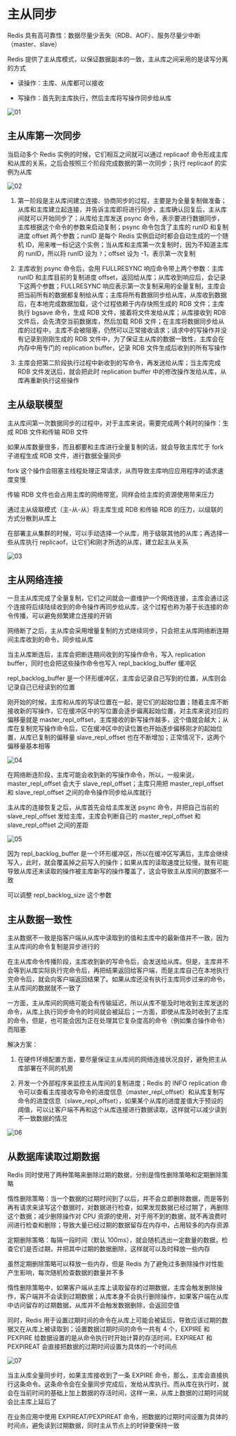 # 主从同步

Redis 具有高可靠性：数据尽量少丢失（RDB、AOF）、服务尽量少中断（master、slave）

Redis 提供了主从库模式，以保证数据副本的一致，主从库之间采用的是读写分离的方式

- 读操作：主库、从库都可以接收

- 写操作：首先到主库执行，然后主库将写操作同步给从库

![01](主从同步.assets/01.png)

## 主从库第一次同步

当启动多个 Redis 实例的时候，它们相互之间就可以通过 replicaof 命令形成主库和从库的关系，之后会按照三个阶段完成数据的第一次同步；执行 replicaof 的实例为从库

![02](主从同步.assets/02.png)

1. 第一阶段是主从库间建立连接、协商同步的过程，主要是为全量复制做准备；从库和主库建立起连接，并告诉主库即将进行同步，主库确认回复后，主从库间就可以开始同步了；从库给主库发送 psync 命令，表示要进行数据同步，主库根据这个命令的参数来启动复制；psync 命令包含了主库的 runID 和复制进度 offset 两个参数；runID 是每个 Redis 实例启动时都会自动生成的一个随机 ID，用来唯一标记这个实例；当从库和主库第一次复制时，因为不知道主库的 runID，所以将 runID 设为 `?`；offset 设为 -1，表示第一次复制

2. 主库收到 psync 命令后，会用 FULLRESYNC 响应命令带上两个参数：主库 runID 和主库目前的复制进度 offset，返回给从库；从库收到响应后，会记录下这两个参数；FULLRESYNC 响应表示第一次复制采用的全量复制，主库会把当前所有的数据都复制给从库；主库将所有数据同步给从库，从库收到数据后，在本地完成数据加载，这个过程依赖于内存快照生成的 RDB 文件；主库执行 bgsave 命令，生成 RDB 文件，接着将文件发给从库；从库接收到 RDB 文件后，会先清空当前数据库，然后加载 RDB 文件；在主库将数据同步给从库的过程中，主库不会被阻塞，仍然可以正常接收请求；请求中的写操作并没有记录到刚刚生成的 RDB 文件中，为了保证主从库的数据一致性，主库会在内存中用专门的 replication buffer，记录 RDB 文件生成后收到的所有写操作

3. 主库会把第二阶段执行过程中新收到的写命令，再发送给从库；当主库完成 RDB 文件发送后，就会把此时 replication buffer 中的修改操作发给从库，从库再重新执行这些操作

## 主从级联模型 

主从库间第一次数据同步的过程中，对于主库来说，需要完成两个耗时的操作：生成 RDB 文件和传输 RDB 文件

如果从库数量很多，而且都要和主库进行全量复制的话，就会导致主库忙于 fork 子进程生成 RDB 文件，进行数据全量同步

fork 这个操作会阻塞主线程处理正常请求，从而导致主库响应应用程序的请求速度变慢

传输 RDB 文件也会占用主库的网络带宽，同样会给主库的资源使用带来压力

通过主从级联模式（主-从-从）将主库生成 RDB 和传输 RDB 的压力，以级联的方式分散到从库上

在部署主从集群的时候，可以手动选择一个从库，用于级联其他的从库；再选择一些从库执行 replicaof，让它们和刚才所选的从库，建立起主从关系

![03](主从同步.assets/03.png)

## 主从网络连接

一旦主从库完成了全量复制，它们之间就会一直维护一个网络连接，主库会通过这个连接将后续陆续收到的命令操作再同步给从库，这个过程也称为基于长连接的命令传播，可以避免频繁建立连接的开销

网络断了之后，主从库会采用增量复制的方式继续同步，只会把主从库网络断连期间主库收到的命令，同步给从库

当主从库断连后，主库会把断连期间收到的写操作命令，写入 replication buffer，同时也会把这些操作命令也写入 repl_backlog_buffer 缓冲区

repl_backlog_buffer 是一个环形缓冲区，主库会记录自己写到的位置，从库则会记录自己已经读到的位置

刚开始的时候，主库和从库的写读位置在一起，是它们的起始位置；随着主库不断接收新的写操作，它在缓冲区中的写位置会逐步偏离起始位置，对主库来说对应的偏移量就是 master_repl_offset，主库接收的新写操作越多，这个值就会越大；从库在复制完写操作命令后，它在缓冲区中的读位置也开始逐步偏移刚才的起始位置，从库已复制的偏移量 slave_repl_offset 也在不断增加；正常情况下，这两个偏移量基本相等

![04](主从同步.assets/04.png)

在网络断连阶段，主库可能会收到新的写操作命令，所以，一般来说，master_repl_offset 会大于 slave_repl_offset；主库只用把 master_repl_offset 和 slave_repl_offset 之间的命令操作同步给从库就行

主从库的连接恢复之后，从库首先会给主库发送 psync 命令，并把自己当前的 slave_repl_offset 发给主库，主库会判断自己的 master_repl_offset 和 slave_repl_offset 之间的差距

![05](主从同步.assets/05.png)

因为 repl_backlog_buffer 是一个环形缓冲区，所以在缓冲区写满后，主库会继续写入，此时，就会覆盖掉之前写入的操作；如果从库的读取速度比较慢，就有可能导致从库还未读取的操作被主库新写的操作覆盖了，这会导致主从库间的数据不一致

可以调整 repl_backlog_size 这个参数

## 主从数据一致性

主从数据不一致是指客户端从从库中读取到的值和主库中的最新值并不一致，因为主从库间的命令复制是异步进行的

在主从库命令传播阶段，主库收到新的写命令后，会发送给从库。但是，主库并不会等到从库实际执行完命令后，再把结果返回给客户端，而是主库自己在本地执行完命令后，就会向客户端返回结果了。如果从库还没有执行主库同步过来的命令，主从库间的数据就不一致了

一方面，主从库间的网络可能会有传输延迟，所以从库不能及时地收到主库发送的命令，从库上执行同步命令的时间就会被延后；一方面，即使从库及时收到了主库的命令，但是，也可能会因为正在处理其它复杂度高的命令（例如集合操作命令）而阻塞

解决方案：

1. 在硬件环境配置方面，要尽量保证主从库间的网络连接状况良好，避免把主从库部署在不同的机房

2. 开发一个外部程序来监控主从库间的复制进度；Redis 的 INFO replication 命令可以查看主库接收写命令的进度信息（master_repl_offset）和从库复制写命令的进度信息（slave_repl_offset），如果某个从库的进度差值大于预设的阈值，可以让客户端不再和这个从库连接进行数据读取，这样就可以减少读到不一致数据的情况

![06](主从同步.assets/06.png)

## 从数据库读取过期数据

Redis 同时使用了两种策略来删除过期的数据，分别是惰性删除策略和定期删除策略

惰性删除策略：当一个数据的过期时间到了以后，并不会立即删除数据，而是等到再有请求来读写这个数据时，对数据进行检查，如果发现数据已经过期了，再删除这个数据；减少删除操作对 CPU 资源的使用，对于用不到的数据，就不再浪费时间进行检查和删除；导致大量已经过期的数据留存在内存中，占用较多的内存资源

定期删除策略：每隔一段时间（默认 100ms），就会随机选出一定数量的数据，检查它们是否过期，并把其中过期的数据删除，这样就可以及时释放一些内存

虽然定期删除策略可以释放一些内存，但是 Redis 为了避免过多删除操作对性能产生影响，每次随机检查数据的数量并不多

惰性删除策略中，如果客户端从主库上读取留存的过期数据，主库会触发删除操作，客户端并不会读到过期数据；从库本身不会执行删除操作，如果客户端在从库中访问留存的过期数据，从库并不会触发数据删除，会返回空值

同时，Redis 用于设置过期时间的命令在从库上可能会被延后，导致应该过期的数据又在从库上被读取到；设置数据过期时间的命令一共有 4 个，EXPIRE 和 PEXPIRE 给数据设置的是从命令执行时开始计算的存活时间，EXPIREAT 和 PEXPIREAT 会直接把数据的过期时间设置为具体的一个时间点

![07](主从同步.assets/07.png)

当主从库全量同步时，如果主库接收到了一条 EXPIRE 命令，那么，主库会直接执行这条命令。这条命令会在全量同步完成后，发给从库执行。而从库在执行时，就会在当前时间的基础上加上数据的存活时间，这样一来，从库上数据的过期时间就会比主库上延后了

在业务应用中使用 EXPIREAT/PEXPIREAT 命令，把数据的过期时间设置为具体的时间点，避免读到过期数据，同时主从节点上的时钟要保持一致